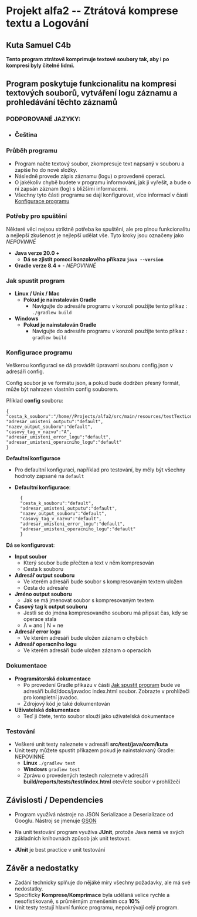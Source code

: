 # Projekt alfa2 -- Ztrátová komprese textu a Logování
## Kuta Samuel C4b 

**Tento program ztrátově komprimuje textové soubory tak, aby i po kompresi byly čitelné lidmi.**

## Program poskytuje funkcionalitu na kompresi textových souborů, vytváření logu záznamu a prohledávání těchto záznamů

### PODPOROVANÉ JAZYKY:
- ### Čeština

### Průběh programu
- Program načte textový soubor, zkompresuje text napsaný v souboru a zapíše ho do nové složky.
- Následně provede zápis záznamu (logu) o provedené operaci.
- O jakékoliv chybě budete v programu informováni, jak ji vyřešit, a bude o ní zapsán záznam (log) s bližšími informacemi. 
- Všechny tyto části programu se dají konfigurovat, více informací v části [Konfigurace programu](#konfigurace-programu)

### Potřeby pro spuštění
Některé věci nejsou striktně potřeba ke spuštění, ale pro plnou funkcionalitu a nejlepší zkušenost je nejlepší udělat vše. Tyto kroky jsou označeny jako *NEPOVINNÉ*
- **Java verze 20.0 +**
    - **Dá se zjistit pomocí konzolového příkazu `java --version`**
- **Gradle verze 8.4 +** - *NEPOVINNÉ*

### Jak spustit program


- **Linux / Unix / Mac**
    - **Pokud je nainstalován Gradle**
        - Navigujte do adresáře programu v konzoli
    použijte tento příkaz : `./gradlew build`
- **Windows**
    - **Pokud je nainstalován Gradle**
        - Navigujte do adresáře programu v konzoli
    použijte tento příkaz : `gradlew build`

### Konfigurace programu
Veškerou konfiguraci se dá provádět úpravami souboru config.json v adresáři config.

Config soubor je ve formátu json, a pokud bude dodržen přesný formát, může být nahrazen vlastním config souborem.

Příklad **config** souboru:


    {
    "cesta_k_souboru":"/home//Projects/alfa2/src/main/resources/testTextLong.txt",
    "adresar_umisteni_outputu":"default",
    "nazev_output_souboru":"default",
    "casovy_tag_v_nazvu":"A",
    "adresar_umisteni_error_logu":"default",
    "adresar_umisteni_operacniho_logu":"default"
    }

**Defaultní konfigurace**
- Pro defaultní konfiguraci, například pro testování, by měly být všechny hodnoty zapsané na `default`
- **Defaultní konfigurace**:
    
        {
        "cesta_k_souboru":"default",
        "adresar_umisteni_outputu":"default",
        "nazev_output_souboru":"default",
        "casovy_tag_v_nazvu":"default",
        "adresar_umisteni_error_logu":"default",
        "adresar_umisteni_operacniho_logu":"default"
        }
    


**Dá se konfigurovat**:
- **Input soubor**
    - Který soubor bude přečten a text v něm kompresován
    - Cesta k souboru
- **Adresář output souboru**
    - Ve kterém adresáři bude soubor s kompresovaným textem uložen
    - Cesta do adresáře
- **Jméno output souboru**
    - Jak se má jmenovat soubor s kompresovaným textem
- **Časový tag k output souboru**
    - Jestli se do jména kompresovaného souboru má připsat čas, kdy se operace stala
    - A = ano | N = ne
- **Adresář error logu**
    - Ve kterém adresáři bude uložen záznam o chybách
- **Adresář operacního logu**
    - Ve kterém adresáři bude uložen záznam o operacích
### Dokumentace
- **Programátorská dokumentace** 
    - Po provedení Gradle příkazu v části [Jak spustit program](#jak-spustit-program) bude ve adresáři build/docs/javadoc index.html soubor. Zobrazte v prohlížeči pro kompletní javadoc.
    - Zdrojový kód je také dokumentován
- **Uživatelská dokumentace**
    - Teď ji čtete, tento soubor slouží jako uživatelská dokumentace

### Testování
- Veškeré unit testy naleznete v adresáři **src/test/java/com/kuta**
- Unit testy můžete spustit příkazem pokud je nainstalovaný Gradle: NEPOVINNÉ
    - **Linux** `./gradlew test`
    - **Windows** `gradlew test`
    - Zprávu o provedených testech naleznete v adresáři **build/reports/tests/test/index.html** otevřete soubor v prohlížeči


## Závislosti / Dependencies
- Program využívá nástroje na JSON Serializace a Deserializace od Googlu. Nástroj se jmenuje [GSON](https://github.com/google/gson) 

- Na unit testování program využíva **JUnit**, protože Java nemá ve svých základních knihovnách způsob jak unit testovat.
- **JUnit** je best practice v unit testování

## Závěr a nedostatky
- Zadání technicky splňuje do nějáké míry všechny požadavky, ale má své nedostatky.
- Specificky **Komprese/Komprimace** byla udělaná velice rychle a nesofistikovaně, s průměrným zmenšením cca **10%**
- Unit testy testují hlavní funkce programu, nepokrývají celý program.
